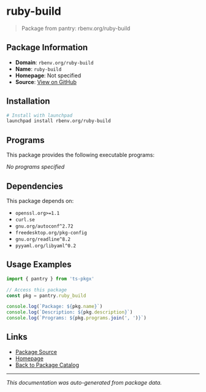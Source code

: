 # ruby-build

> Package from pantry: rbenv.org/ruby-build

## Package Information

- **Domain**: `rbenv.org/ruby-build`
- **Name**: `ruby-build`
- **Homepage**: Not specified
- **Source**: [View on GitHub](https://github.com/pkgxdev/pantry/tree/main/projects/rbenv.org/ruby-build/package.yml)

## Installation

```bash
# Install with launchpad
launchpad install rbenv.org/ruby-build
```

## Programs

This package provides the following executable programs:

*No programs specified*

## Dependencies

This package depends on:

- `openssl.org>=1.1`
- `curl.se`
- `gnu.org/autoconf^2.72`
- `freedesktop.org/pkg-config`
- `gnu.org/readline^8.2`
- `pyyaml.org/libyaml^0.2`

## Usage Examples

```typescript
import { pantry } from 'ts-pkgx'

// Access this package
const pkg = pantry.ruby_build

console.log(`Package: ${pkg.name}`)
console.log(`Description: ${pkg.description}`)
console.log(`Programs: ${pkg.programs.join(', ')}`)
```

## Links

- [Package Source](https://github.com/pkgxdev/pantry/tree/main/projects/rbenv.org/ruby-build/package.yml)
- [Homepage](#)
- [Back to Package Catalog](../package-catalog.md)

---

*This documentation was auto-generated from package data.*
